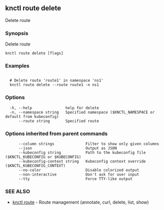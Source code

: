 ## knctl route delete

Delete route

### Synopsis

Delete route

```
knctl route delete [flags]
```

### Examples

```

  # Delete route 'route1' in namespace 'ns1'
  knctl route delete --route route1 -n ns1
```

### Options

```
  -h, --help               help for delete
  -n, --namespace string   Specified namespace ($KNCTL_NAMESPACE or default from kubeconfig)
      --route string       Specified route
```

### Options inherited from parent commands

```
      --column strings              Filter to show only given columns
      --json                        Output as JSON
      --kubeconfig string           Path to the kubeconfig file ($KNCTL_KUBECONFIG or $KUBECONFIG)
      --kubeconfig-context string   Kubeconfig context override ($KNCTL_KUBECONFIG_CONTEXT)
      --no-color                    Disable colorized output
      --non-interactive             Don't ask for user input
      --tty                         Force TTY-like output
```

### SEE ALSO

* [knctl route](knctl_route.md)	 - Route management (annotate, curl, delete, list, show)

